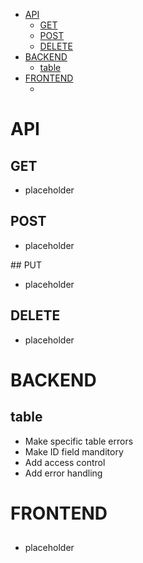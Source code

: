 - [API](#api)
  - [GET](#get)
  - [POST](#post)
  - [DELETE](#delete)
- [BACKEND](#backend)
  - [table](#table)
- [FRONTEND](#frontend)
  - [](#)

# API

## GET

- placeholder

## POST

- placeholder

## PUT

- placeholder

## DELETE

- placeholder

# BACKEND

## table

- Make specific table errors
- Make ID field manditory
- Add access control
- Add error handling

# FRONTEND

##

- placeholder

